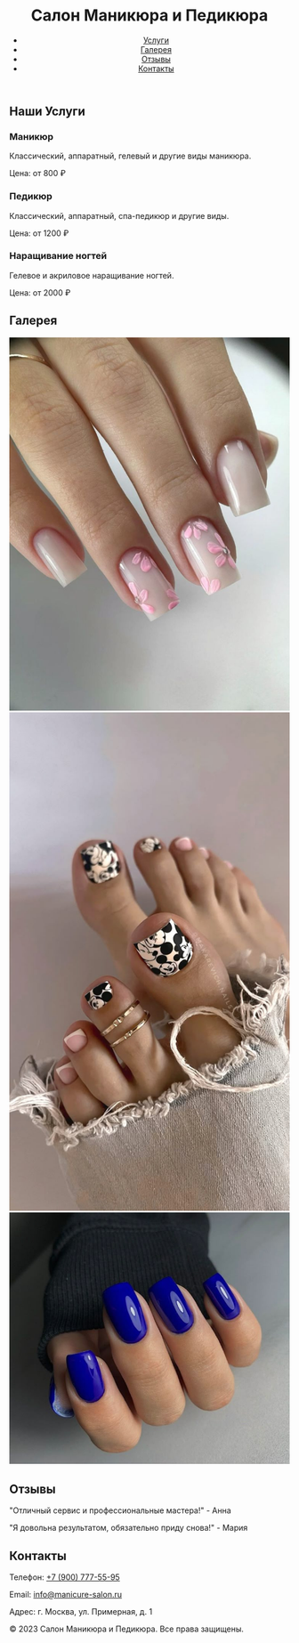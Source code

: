 <html lang="ru">
<head>
    <meta charset="UTF-8">
    <meta name="viewport" content="width=device-width, initial-scale=1.0">
    <title>Салон Маникюра и Педикюра</title>
    <link rel="stylesheet" href="styles.css">
    <link rel="stylesheet" href="https://cdnjs.cloudflare.com/ajax/libs/font-awesome/5.15.4/css/all.min.css">
</head>
<body>
    <header>
        <h1>Салон Маникюра и Педикюра</h1>
        <nav>
            <ul>
                <li><a href="#services">Услуги</a></li>
                <li><a href="#gallery">Галерея</a></li>
                <li><a href="#testimonials">Отзывы</a></li>
                <li><a href="#contact">Контакты</a></li>
            </ul>
        </nav>
    </header>
    <main>
        <section id="services">
            <h2>Наши Услуги</h2>
            <div class="service">
                <h3>Маникюр</h3>
                <p>Классический, аппаратный, гелевый и другие виды маникюра.</p>
                <p>Цена: от 800 ₽</p>
            </div>
            <div class="service">
                <h3>Педикюр</h3>
                <p>Классический, аппаратный, спа-педикюр и другие виды.</p>
                <p>Цена: от 1200 ₽</p>
            </div>
            <div class="service">
                <h3>Наращивание ногтей</h3>
                <p>Гелевое и акриловое наращивание ногтей.</p>
                <p>Цена: от 2000 ₽</p>
            </div>
        </section>
        <section id="gallery">
            <h2>Галерея</h2>
            <div class="gallery-images">
                <img src="маникюр.jpg" alt="Маникюр">
                <img src="педекюр.jpg" alt="Педикюр">
                <img src="Маникюр 2.jpg" alt="Дизайн ногтей">
                <!-- Добавьте больше изображений здесь -->
            </div>
        </section>
        <section id="testimonials">
            <h2>Отзывы</h2>
            <div class="testimonial">
                <p>"Отличный сервис и профессиональные мастера!" - Анна</p>
            </div>
            <div class="testimonial">
                <p>"Я довольна результатом, обязательно приду снова!" - Мария</p>
            </div>
            <!-- Добавьте больше отзывов здесь -->
        </section>
        <section id="contact">
            <h2>Контакты</h2>
            <p>Телефон: <a href="tel:+79000000000">+7 (900) 777-55-95</a></p>
            <p>Email: <a href="mailto:info@manicure-salon.ru">info@manicure-salon.ru</a></p>
            <p>Адрес: г. Москва, ул. Примерная, д. 1</p>
        </section>
    </main>
    <footer>
        <p>© 2023 Салон Маникюра и Педикюра. Все права защищены.</p>
        <div class="socials">
            <a href="#"><i class="fab fa-facebook-f"></i></a>
            <a href="#"><i class="fab fa-instagram"></i></a>
            <a href="#"><i class="fab fa-vk"></i></a>
        </div>
    </footer>
    <script src="script.js"></script>
</body>
</html>
